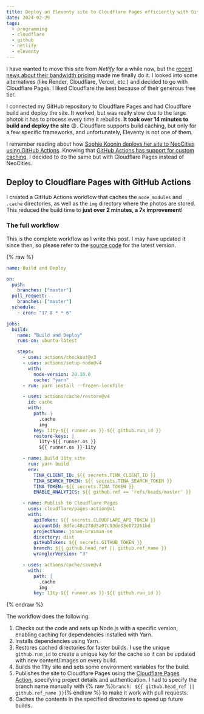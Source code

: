 ```yaml
---
title: Deploy an Eleventy site to Cloudflare Pages efficiently with GitHub's action cache
date: 2024-02-29
tags:
  - programming
  - cloudflare
  - github
  - netlify
  - eleventy
---
```


I have wanted to move this site from *Netlify* for a while now, but the [recent news about their bandwidth pricing](https://www.reddit.com/r/webdev/s/2A07zZuKoQ) made me finally do it. I looked into some alternatives (like Render, Cloudflare, Vercel, etc.) and decided to go with Cloudflare Pages. I liked Cloudflare the best because of their generous free tier.

I connected my GitHub repository to Cloudflare Pages and had Cloudflare build and deploy the site. It worked, but was really slow due to the large photos it has to process every time it rebuilds. **It took over 14 minutes to build and deploy the site** 😩. Cloudflare supports build caching, but only for a few specific frameworks, and unfortunately, Eleventy is not one of them.

I remember reading about how [Sophie Koonin deploys her site to NeoCities using GitHub Actions](https://localghost.dev/blog/how-i-deploy-my-eleventy-site-to-neocities/). Knowing that [GitHub Actions has support for custom caching](https://github.com/actions/cache), I decided to do the same but with Cloudflare Pages instead of NeoCities.

## Deploy to Cloudflare Pages with GitHub Actions

I created a GitHub Actions workflow that caches the `node_modules` and `.cache` directories, as well as the `img` directory where the photos are stored. This reduced the build time to **just over 2 minutes, a 7x improvement**!

### The full workflow
This is the complete workflow as I write this post. I may have updated it since then, so please refer to the [source code](https://github.com/himynameisjonas/jonas.brusman.se/blob/master/.github/workflows/deploy.yml) for the latest version.

{% raw %}
```yaml
name: Build and Deploy

on:
  push:
    branches: ["master"]
  pull_request:
    branches: ["master"]
  schedule:
    - cron: "17 8 * * 6"

jobs:
  build:
    name: "Build and Deploy"
    runs-on: ubuntu-latest

    steps:
      - uses: actions/checkout@v3
      - uses: actions/setup-node@v4
        with:
          node-version: 20.10.0
          cache: "yarn"
      - run: yarn install --frozen-lockfile

      - uses: actions/cache/restore@v4
        id: cache
        with:
          path: |
            .cache
            img
          key: 11ty-${{ runner.os }}-${{ github.run_id }}
          restore-keys: |
            11ty-${{ runner.os }}
            ${{ runner.os }}-11ty

      - name: Build 11ty site
        run: yarn build
        env:
          TINA_CLIENT_ID: ${{ secrets.TINA_CLIENT_ID }}
          TINA_SEARCH_TOKEN: ${{ secrets.TINA_SEARCH_TOKEN }}
          TINA_TOKEN: ${{ secrets.TINA_TOKEN }}
          ENABLE_ANALYTICS: ${{ github.ref == 'refs/heads/master' }}

      - name: Publish to Cloudflare Pages
        uses: cloudflare/pages-action@v1
        with:
          apiToken: ${{ secrets.CLOUDFLARE_API_TOKEN }}
          accountId: 8dfec48c278d5a97c93de33e072261bd
          projectName: jonas-brusman-se
          directory: dist
          gitHubToken: ${{ secrets.GITHUB_TOKEN }}
          branch: ${{ github.head_ref || github.ref_name }}
          wranglerVersion: "3"

      - uses: actions/cache/save@v4
        with:
          path: |
            .cache
            img
          key: 11ty-${{ runner.os }}-${{ github.run_id }}
```
{% endraw %}

The workflow does the following:

1. Checks out the code and sets up Node.js with a specific version, enabling caching for dependencies installed with Yarn.
2. Installs dependencies using Yarn.
3. Restores cached directories for faster builds. I use the unique `github.run_id` to create a unique key for the cache so it can be updated with new content/images on every build.
4. Builds the 11ty site and sets some environment variables for the build.
5. Publishes the site to Cloudflare Pages using the [Cloudflare Pages Action](https://github.com/cloudflare/pages-action), specifying project details and authentication. I had to specify the branch name manually with {% raw %}`branch: ${{ github.head_ref || github.ref_name }}`{% endraw %} to make it work with pull requests.
6. Caches the contents in the specified directories to speed up future builds.

